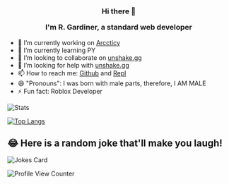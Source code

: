 <h3 align="center">
Hi there 👋

I'm R. Gardiner, a standard web developer
</h3>

- 🔭 I’m currently working on [Arccticy](https://www.arccticy.repl.co)
- 🌱 I’m currently learning PY
- 👯 I’m looking to collaborate on [unshake.gg](https://replit.com/team/unshake)
- 🤔 I’m looking for help with [unshake.gg](https://replit.com/team/unshake)
- 📫 How to reach me: [Github](https://github.com/dudeactual) and [Repl](https://replit.com/@dudeactualdev)
- 😄 "Pronouns": I was born with male parts, therefore, I AM MALE
- ⚡ Fun fact: Roblox Developer

![Stats](https://github-readme-stats.vercel.app/api?username=dudeactual&show_icons=true&theme=tokyonight)

[![Top Langs](https://github-readme-stats.vercel.app/api/top-langs/?username=dudeactual&layout=compact&theme=tokyonight)](https://github.com/anuraghazra/github-readme-stats)

## 😂 Here is a random joke that'll make you laugh!
![Jokes Card](https://readme-jokes.vercel.app/api)

![Profile View Counter](https://komarev.com/ghpvc/?username=dudeactual)
